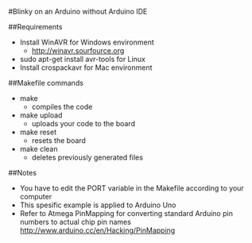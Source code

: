 	
#Blinky on an Arduino without Arduino IDE  

##Requirements  
   * Install WinAVR for Windows environment  
      * http://winavr.sourfource.org  
   * sudo apt-get install avr-tools for Linux  
   * Install crospackavr for Mac environment  

##Makefile commands  
   * make  
      * compiles the code  
   * make upload   
      * uploads your code to the board  
   * make reset  
      * resets the board  
   * make clean  
      * deletes previously generated files  

##Notes
   * You have to edit the PORT variable in the Makefile according to your computer  
   * This spesific example is applied to Arduino Uno  
   * Refer to Atmega PinMapping for converting standard Arduino pin numbers to actual chip pin names  
      http://www.arduino.cc/en/Hacking/PinMapping  

  